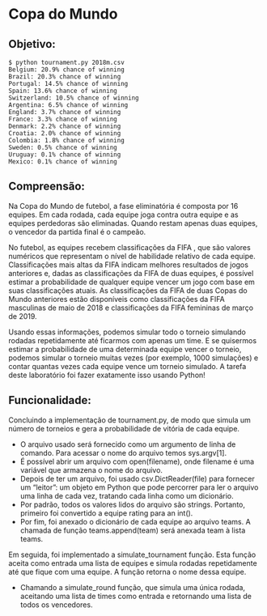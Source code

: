 # Copa do Mundo

## Objetivo:

	$ python tournament.py 2018m.csv
	Belgium: 20.9% chance of winning
	Brazil: 20.3% chance of winning
	Portugal: 14.5% chance of winning
	Spain: 13.6% chance of winning
	Switzerland: 10.5% chance of winning
	Argentina: 6.5% chance of winning
	England: 3.7% chance of winning
	France: 3.3% chance of winning
	Denmark: 2.2% chance of winning
	Croatia: 2.0% chance of winning
	Colombia: 1.8% chance of winning
	Sweden: 0.5% chance of winning
	Uruguay: 0.1% chance of winning
	Mexico: 0.1% chance of winning

## Compreensão:

Na Copa do Mundo de futebol, a fase eliminatória é composta por 16 equipes. Em cada rodada, cada equipe joga contra outra equipe e as equipes perdedoras são eliminadas. Quando restam apenas duas equipes, o vencedor da partida final é o campeão.

No futebol, as equipes recebem classificações da FIFA , que são valores numéricos que representam o nível de habilidade relativo de cada equipe. Classificações mais altas da FIFA indicam melhores resultados de jogos anteriores e, dadas as classificações da FIFA de duas equipes, é possível estimar a probabilidade de qualquer equipe vencer um jogo com base em suas classificações atuais. As classificações da FIFA de duas Copas do Mundo anteriores estão disponíveis como classificações da FIFA masculinas de maio de 2018 e classificações da FIFA femininas de março de 2019.

Usando essas informações, podemos simular todo o torneio simulando rodadas repetidamente até ficarmos com apenas um time. E se quisermos estimar a probabilidade de uma determinada equipe vencer o torneio, podemos simular o torneio muitas vezes (por exemplo, 1000 simulações) e contar quantas vezes cada equipe vence um torneio simulado. A tarefa deste laboratório foi fazer exatamente isso usando Python!

## Funcionalidade:

Concluindo a implementação de tournament.py, de modo que simula um número de torneios e gera a probabilidade de vitória de cada equipe.
 * O arquivo usado será fornecido como um argumento de linha de comando. Para acessar o nome do arquivo temos sys.argv[1].
 * É possível abrir um arquivo com open(filename), onde filename é uma variável que armazena o nome do arquivo.
 * Depois de ter um arquivo, foi usado csv.DictReader(file) para fornecer um “leitor”: um objeto em Python que pode percorrer para ler o arquivo uma linha de cada vez, tratando cada linha como um dicionário.
 * Por padrão, todos os valores lidos do arquivo são strings. Portanto, primeiro foi convertido a equipe rating para an int().
 * Por fim, foi anexado o dicionário de cada equipe ao arquivo teams. A chamada de função teams.append(team) será anexada team à lista teams.

Em seguida, foi implementado a simulate_tournament função. Esta função aceita como entrada uma lista de equipes e simula rodadas repetidamente até que fique com uma equipe. A função retorna o nome dessa equipe.

 * Chamando a simulate_round função, que simula uma única rodada, aceitando uma lista de times como entrada e retornando uma lista de todos os vencedores.